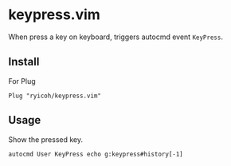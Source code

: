 # keypress.vim

When press a key on keyboard, triggers autocmd event `KeyPress`.

## Install

For Plug

```vim:.vimrc
Plug "ryicoh/keypress.vim"
```


## Usage

Show the pressed key.
```vim:.vimrc
autocmd User KeyPress echo g:keypress#history[-1]
```
